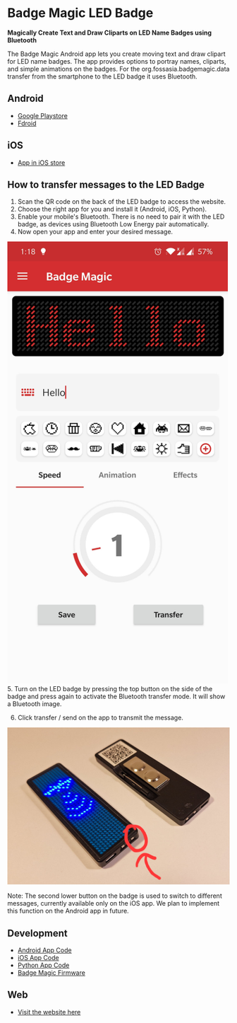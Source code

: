 # Badge Magic LED Badge

**Magically Create Text and Draw Cliparts on LED Name Badges using Bluetooth**

The Badge Magic Android app lets you create moving text and draw clipart for LED name badges. The app provides options to portray names, cliparts, and simple animations on the badges. For the org.fossasia.badgemagic.data transfer from the smartphone to the LED badge it uses Bluetooth.

## Android

* [Google Playstore](https://play.google.com/store/apps/details?id=org.fossasia.badgemagic)
* [Fdroid](https://f-droid.org/en/packages/org.fossasia.badgemagic/)

## iOS

* [App in iOS store](https://apps.apple.com/us/app/led-badge/id1461761458)

## How to transfer messages to the LED Badge

1. Scan the QR code on the back of the LED badge to access the website. 
2. Choose the right app for you and install it (Android, iOS, Python).
3. Enable your mobile's Bluetooth. There is no need to pair it with the LED badge, as devices using Bluetooth Low Energy pair automatically.
4. Now open your app and enter your desired message.
<img src="/img/badgemagic-screen-1.jpg" alt="badge magic" width="500" height="auto">
5. Turn on the LED badge by pressing the top button on the side of the badge and press again to activate the Bluetooth transfer mode. It will show a Bluetooth image.

6. Click transfer / send on the app to transmit the message.

![badgemagic](/img/badgemagic.jpg)

Note: The second lower button on the badge is used to switch to different messages, currently available only on the iOS app. We plan to implement this function on the Android app in future.

## Development

* [Android App Code](https://github.com/fossasia/badge-magic-android)
* [iOS App Code](https://github.com/fossasia/badge-magic-iOS)
* [Python App Code](https://github.com/fossasia/led-name-badge-ls32)
* [Badge Magic Firmware](https://github.com/fossasia/badgemagic-firmware)

## Web

* [Visit the website here](https://badgemagic.fossasia.org)
